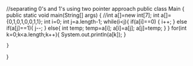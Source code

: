 //separating 0's and 1's using two pointer approach
public class Main
{
	public static void main(String[] args) {
	    //int a[]=new int[7];
	    int a[]={0,1,0,1,0,0,1,1};
	    int i=0;
	    int j=a.length-1;
	    while(i<j){
	        if(a[i]==0)
	        {
	            i++;
	        }
	        else if(a[j]==1){
	            j--;
	        }
	        else{
	            int temp;
	            temp=a[i];
	            a[i]=a[j];
	            a[j]=temp;
	        }
	    }
	    for(int k=0;k<a.length;k++){
	        System.out.println(a[k]);
	    }
		
	}
}
